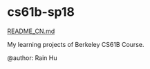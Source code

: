 # cs61b-sp18

[README_CN.md](README.md)

My learning projects of Berkeley CS61B Course.

@author: Rain Hu
